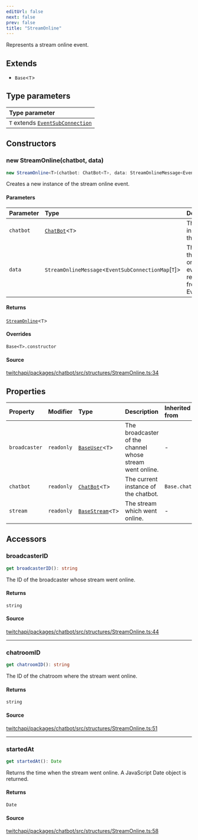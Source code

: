 ```yaml
---
editUrl: false
next: false
prev: false
title: "StreamOnline"
---
```


Represents a stream online event.

## Extends

- `Base`\<`T`\>

## Type parameters

| Type parameter |
| :------ |
| `T` extends [`EventSubConnection`](/api/chatbot/enumerations/eventsubconnection/) |

## Constructors

### new StreamOnline(chatbot, data)

```ts
new StreamOnline<T>(chatbot: ChatBot<T>, data: StreamOnlineMessage<EventSubConnectionMap[T]>): StreamOnline<T>
```

Creates a new instance of the stream online event.

#### Parameters

| Parameter | Type | Description |
| :------ | :------ | :------ |
| `chatbot` | [`ChatBot`](/api/chatbot/classes/chatbot/)\<`T`\> | The current instance of the chatbot. |
| `data` | `StreamOnlineMessage`\<`EventSubConnectionMap`\[`T`\]\> | The data of the stream online event returned from the EventSub. |

#### Returns

[`StreamOnline`](/api/chatbot/classes/streamonline/)\<`T`\>

#### Overrides

`Base<T>.constructor`

#### Source

[twitchapi/packages/chatbot/src/structures/StreamOnline.ts:34](https://github.com/pablornc/twitchapi//blob/f8a75ccd701e54db4c91e2b0128974da23f25d14/packages/chatbot/src/structures/StreamOnline.ts#L34)

## Properties

| Property | Modifier | Type | Description | Inherited from |
| :------ | :------ | :------ | :------ | :------ |
| `broadcaster` | `readonly` | [`BaseUser`](/api/chatbot/classes/baseuser/)\<`T`\> | The broadcaster of the channel whose stream went online. | - |
| `chatbot` | `readonly` | [`ChatBot`](/api/chatbot/classes/chatbot/)\<`T`\> | The current instance of the chatbot. | `Base.chatbot` |
| `stream` | `readonly` | [`BaseStream`](/api/chatbot/classes/basestream/)\<`T`\> | The stream which went online. | - |

## Accessors

### broadcasterID

```ts
get broadcasterID(): string
```

The ID of the broadcaster whose stream went online.

#### Returns

`string`

#### Source

[twitchapi/packages/chatbot/src/structures/StreamOnline.ts:44](https://github.com/pablornc/twitchapi//blob/f8a75ccd701e54db4c91e2b0128974da23f25d14/packages/chatbot/src/structures/StreamOnline.ts#L44)

***

### chatroomID

```ts
get chatroomID(): string
```

The ID of the chatroom where the stream went online.

#### Returns

`string`

#### Source

[twitchapi/packages/chatbot/src/structures/StreamOnline.ts:51](https://github.com/pablornc/twitchapi//blob/f8a75ccd701e54db4c91e2b0128974da23f25d14/packages/chatbot/src/structures/StreamOnline.ts#L51)

***

### startedAt

```ts
get startedAt(): Date
```

Returns the time when the stream went online. A JavaScript Date object is returned.

#### Returns

`Date`

#### Source

[twitchapi/packages/chatbot/src/structures/StreamOnline.ts:58](https://github.com/pablornc/twitchapi//blob/f8a75ccd701e54db4c91e2b0128974da23f25d14/packages/chatbot/src/structures/StreamOnline.ts#L58)
